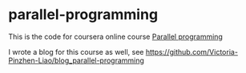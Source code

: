 # parallel-programming

This is the code for coursera online course [Parallel programming](https://www.coursera.org/learn/scala2-parallel-programming/home/week/1)

I wrote a blog for this course as well, see https://github.com/Victoria-Pinzhen-Liao/blog_parallel-programming
